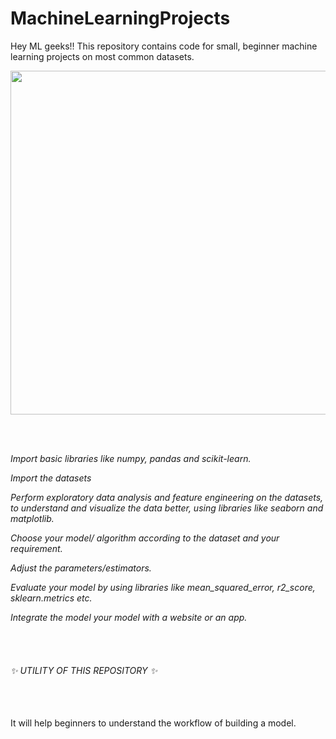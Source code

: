 # MachineLearningProjects



Hey ML geeks!! This repository contains code for small, beginner machine learning projects on most common datasets.


<img src="https://user-images.githubusercontent.com/92772439/213056246-568d9a56-9cfe-4f75-ab11-4925b1d2c313.png" width=900px height=550px>



<br></br>

*Import basic libraries like numpy, pandas and scikit-learn.*<br>

*Import the datasets*<br>

*Perform exploratory data analysis and feature engineering on the datasets, to understand and visualize the data better, using libraries like seaborn and matplotlib.*<br>

*Choose your model/ algorithm according to the dataset and your requirement.*<br>

*Adjust the parameters/estimators.*<br>

*Evaluate your model by using libraries like mean_squared_error, r2_score, sklearn.metrics etc.*<br>

*Integrate the model your model with a website or an app.*<br>



<br></br>
<h6>✨ UTILITY OF THIS REPOSITORY ✨</h6>
<br></br>
It will help beginners to understand the workflow of building a model.
 
